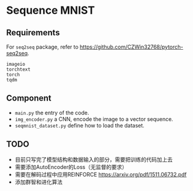 # Sequence MNIST


## Requirements

For `seq2seq` package, refer to https://github.com/CZWin32768/pytorch-seq2seq.

```
imageio
torchtext
torch
tqdm
```


## Component

- `main.py` the entry of the code.
- `img_encoder.py` a CNN, encode the image to a vector sequence.
- `seqmnist_dataset.py` define how to load the dataset.

## TODO

- 目前只写完了模型结构和数据输入的部分，需要把训练的代码加上去
- 需要添加AutoEncoder的Loss（无监督的要求）
- 需要在解码过程中应用REINFORCE https://arxiv.org/pdf/1511.06732.pdf
- 添加群智和进化算法

